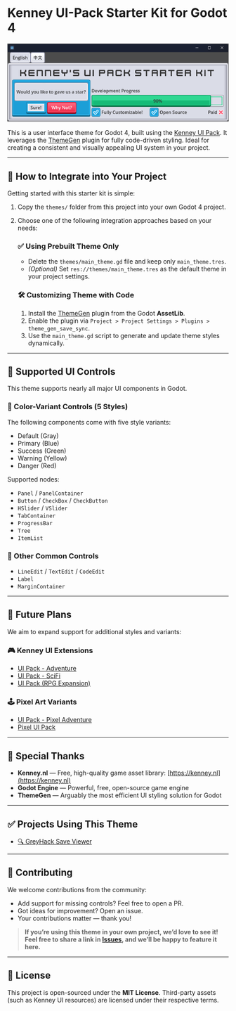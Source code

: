 # Kenney UI-Pack Starter Kit for Godot 4

![Project Banner](./docs/banner_image.png)

This is a user interface theme for Godot 4, built using the [Kenney UI Pack](https://www.kenney.nl/assets/ui-pack). It leverages the [ThemeGen](https://godotengine.org/asset-library/asset/3299) plugin for fully code-driven styling. Ideal for creating a consistent and visually appealing UI system in your project.

---

## 🔧 How to Integrate into Your Project

Getting started with this starter kit is simple:

1. Copy the `themes/` folder from this project into your own Godot 4 project.
2. Choose one of the following integration approaches based on your needs:

   ### ✅ **Using Prebuilt Theme Only**

   * Delete the `themes/main_theme.gd` file and keep only `main_theme.tres`.
   * *(Optional)* Set `res://themes/main_theme.tres` as the default theme in your project settings.

   ### 🛠️ **Customizing Theme with Code**

   1. Install the [ThemeGen](https://godotengine.org/asset-library/asset/3299) plugin from the Godot **AssetLib**.
   2. Enable the plugin via `Project > Project Settings > Plugins > theme_gen_save_sync`.
   3. Use the `main_theme.gd` script to generate and update theme styles dynamically.

---

## 🧩 Supported UI Controls

This theme supports nearly all major UI components in Godot.

### 🎨 Color-Variant Controls (5 Styles)

The following components come with five style variants:

* Default (Gray)
* Primary (Blue)
* Success (Green)
* Warning (Yellow)
* Danger (Red)

Supported nodes:

* `Panel` / `PanelContainer`
* `Button` / `CheckBox` / `CheckButton`
* `HSlider` / `VSlider`
* `TabContainer`
* `ProgressBar`
* `Tree`
* `ItemList`

### 🧱 Other Common Controls

* `LineEdit` / `TextEdit` / `CodeEdit`
* `Label`
* `MarginContainer`

---

## 🚧 Future Plans

We aim to expand support for additional styles and variants:

### 🎮 Kenney UI Extensions

* [UI Pack - Adventure](https://www.kenney.nl/assets/ui-pack-adventure)
* [UI Pack - SciFi](https://www.kenney.nl/assets/ui-pack-sci-fi)
* [UI Pack (RPG Expansion)](https://www.kenney.nl/assets/ui-pack-rpg-expansion)

### 🕹️ Pixel Art Variants

* [UI Pack - Pixel Adventure](https://www.kenney.nl/assets/ui-pack-pixel-adventure)
* [Pixel UI Pack](https://www.kenney.nl/assets/pixel-ui-pack)

---

## 🙏 Special Thanks

* **Kenney.nl** — Free, high-quality game asset library: [https://kenney.nl](https://kenney.nl)
* **Godot Engine** — Powerful, free, open-source game engine
* **ThemeGen** — Arguably the most efficient UI styling solution for Godot

---

## ✅ Projects Using This Theme

* [🔍 GreyHack Save Viewer](https://github.com/Kingsmai/greyhack-save-viewer)

---

## 🤝 Contributing

We welcome contributions from the community:

* Add support for missing controls? Feel free to open a PR.
* Got ideas for improvement? Open an issue.
* Your contributions matter — thank you!

> **If you’re using this theme in your own project, we’d love to see it! Feel free to share a link in [Issues](https://github.com/your-repo/issues), and we’ll be happy to feature it here.**

---

## 📄 License

This project is open-sourced under the **MIT License**. Third-party assets (such as Kenney UI resources) are licensed under their respective terms.
